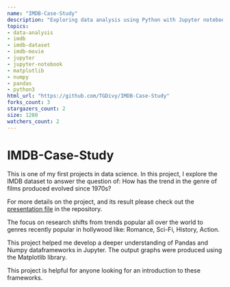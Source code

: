 ```yaml
---
name: "IMDB-Case-Study"
description: "Exploring data analysis using Python with Jupyter notebooks, Matplotlib, Pandas and NumPy arrays."
topics: 
- data-analysis
- imdb
- imdb-dataset
- imdb-movie
- jupyter
- jupyter-notebook
- matplotlib
- numpy
- pandas
- python3
html_url: "https://github.com/TGDivy/IMDB-Case-Study"
forks_count: 3
stargazers_count: 2
size: 1280
watchers_count: 2
---
```


# IMDB-Case-Study

This is one of my first projects in data science. In this project, I explore the IMDB dataset to answer the question of:
How has the trend in the genre of films produced evolved since 1970s?

For more details on the project, and its result please check out the [presentation file](https://github.com/TGDivy/IMDB-Case-Study/blob/master/IMDB%20case%20study%20DivyBramhecha.pdf) in the repository.

The focus on research shifts from trends popular all over the world to genres recently popular in hollywood like: Romance, Sci-Fi, History, Action.

This project helped me develop a deeper understanding of Pandas and Numpy dataframeworks in Jupyter. The output graphs were produced using the Matplotlib library.

This project is helpful for anyone looking for an introduction to these frameworks.
